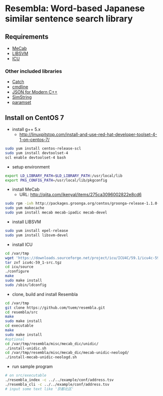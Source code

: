 # Resembla: Word-based Japanese similar sentence search library

## Requirements
- [MeCab](http://taku910.github.io/mecab/)
- [LIBSVM](https://www.csie.ntu.edu.tw/~cjlin/libsvm/)
- [ICU](http://site.icu-project.org/)

### Other included libraries
- [Catch](https://github.com/philsquared/Catch)
- [cmdline](https://github.com/tanakh/cmdline)
- [JSON for Modern C++](https://github.com/nlohmann/json)
- [SimString](https://github.com/chokkan/simstring)
- [paramset](https://github.com/tuem/paramset)

## Install on CentOS 7

- install g++ 5.x
  - http://linuxpitstop.com/install-and-use-red-hat-developer-toolset-4-1-on-centos-7/
```sh
sudo yum install centos-release-scl
sudo yum install devtoolset-4
scl enable devtoolset-4 bash
```

- setup environment
```sh
export LD_LIBRARY_PATH=$LD_LIBRARY_PATH:/usr/local/lib
export PKG_CONFIG_PATH=/usr/local/lib/pkgconfig
```

- install MeCab
  - URL: http://qiita.com/ikenyal/items/275ca3096002822e8cd6
```sh
sudo rpm -ivh http://packages.groonga.org/centos/groonga-release-1.1.0-1.noarch.rpm
sudo yum makecache
sudo yum install mecab mecab-ipadic mecab-devel
```

- install LIBSVM
```sh
sudo yum install epel-release
sudo yum install libsvm-devel
```

- install ICU
```sh
cd /var/tmp
wget 'https://downloads.sourceforge.net/project/icu/ICU4C/59.1/icu4c-59_1-src.tgz?r=http%3A%2F%2Fapps.icu-project.org%2Ficu-jsp%2FdownloadSection.jsp%3Fver%3D59.1%26base%3Dcs%26svn%3Drelease-59-1&ts=1497872621&use_mirror=jaist' -O icu4c-59_1-src.tgz
tar zxf icu4c-59_1-src.tgz
cd icu/source
./configure
make
sudo make install
sudo /sbin/ldconfig
```

- clone, build and install Resembla
```sh
cd /var/tmp
git clone https://github.com/tuem/resembla.git
cd resembla/src
make
sudo make install
cd executable
make
sudo make install
#optional
cd /var/tmp/resembla/misc/mecab_dic/unidic/
./install-unidic.sh
cd /var/tmp/resembla/misc/mecab_dic/mecab-unidic-neologd/
./install-mecab-unidic-neologd.sh
```

- run sample program
```sh
# on src/executable
./resembla_index -c ../../example/conf/address.tsv
./resembla_cli -c ../../example/conf/address.tsv
# input some text like '京都北区'
```
